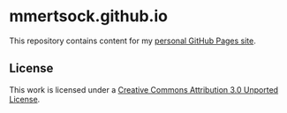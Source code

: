 mmertsock.github.io
===================

This repository contains content for my [personal GitHub Pages site](http://mmertsock.github.io).

License
-------

This work is licensed under a 
[Creative Commons Attribution 3.0 Unported License](http://creativecommons.org/licenses/by/3.0/deed.en_US).

